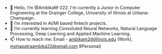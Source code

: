 - 👋 Hello, I’m @AmbikaM-222. I'm currently a Junior in Computer Engineering at the Grainger College, University of Illinois at Urbana-Champaign.
- 👀 I’m interested in AI/Ml based fintech projects.
- 🌱 I’m currently learning Convoluted Neural Networks, Natural Language Processing, Deep Learning and Applied Machine Learning. 
- 📫 How to reach me: Email - ambikam2@illinois.edu (Work), mohapatraambika22@gmail.com 9Personal)

